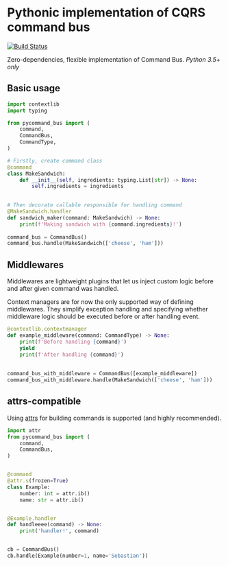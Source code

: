 Pythonic implementation of CQRS command bus 
====
[![Build Status](https://travis-ci.org/Enforcer/pycommand_bus.svg?branch=master)](https://travis-ci.org/Enforcer/pycommand_bus)

Zero-dependencies, flexible implementation of Command Bus. *Python 3.5+ only* 
## Basic usage
```python
import contextlib
import typing

from pycommand_bus import (
    command,
    CommandBus,
    CommandType,
) 

# Firstly, create command class
@command
class MakeSandwich:
    def __init__(self, ingredients: typing.List[str]) -> None:
        self.ingredients = ingredients
        

# Then decorate callable responsible for handling command
@MakeSandwich.handler
def sandwich_maker(command: MakeSandwich) -> None:
    print(f'Making sandwich with {command.ingredients}!')
    
command_bus = CommandBus()
command_bus.handle(MakeSandwich(['cheese', 'ham']))
```

## Middlewares
Middlewares are lightweight plugins that let us inject custom logic before and after given command was handled.

Context managers are for now the only supported way of defining middlewares. They simplify exception handling and specifying whether middleware logic should be executed before or after handling event. 
```python
@contextlib.contextmanager
def example_middleware(command: CommandType) -> None:
    print(f'Before handling {command}')
    yield
    print(f'After handling {command}')
    
    
command_bus_with_middleware = CommandBus([example_middleware])
command_bus_with_middleware.handle(MakeSandwich(['cheese', 'ham']))
```

## attrs-compatible
Using [attrs](http://attrs.org/) for building commands is supported (and highly recommended).
```python
import attr
from pycommand_bus import (
    command,
    CommandBus,
)


@command
@attr.s(frozen=True)
class Example:
    number: int = attr.ib()
    name: str = attr.ib()


@Example.handler
def handleeee(command) -> None:
    print('handler!', command)


cb = CommandBus()
cb.handle(Example(number=1, name='Sebastian'))
```
